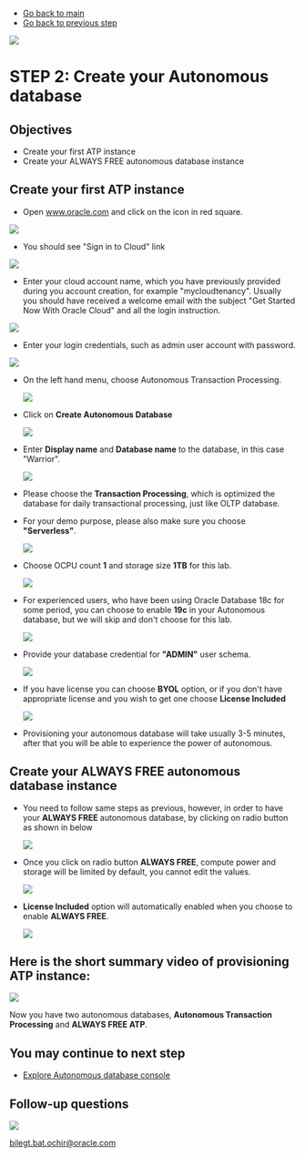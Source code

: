 - [Go back to main](AutonomousWorkshop.md)
- [Go back to previous step](step1.md)

![](images/general/workshop_logo.png)

# STEP 2: Create your Autonomous database

## Objectives
- Create your first ATP instance
- Create your ALWAYS FREE autonomous database instance

## Create your first ATP instance
- Open www.oracle.com and click on the icon in red square.

![](/images/lab1/step2/0.signin.png)

- You should see "Sign in to Cloud" link

![](/images/lab1/step2/0.signin_cont1.png)

- Enter your cloud account name, which you have previously provided during you account creation, for example "mycloudtenancy". Usually you should have received a welcome email with the subject "Get Started Now With Oracle Cloud" and all the login instruction.

![](/images/lab1/step2/0.signin_cont2.png)

- Enter your login credentials, such as admin user account with password.

 ![](/images/lab1/step2/0.login.PNG)

- On the left hand menu, choose Autonomous Transaction Processing.

  ![](/images/lab1/step2/0.login_cont1.png)

- Click on **Create Autonomous Database**

  ![](/images/lab1/step2/1.createATP.PNG)
  
- Enter **Display name** and **Database name** to  the database, in this case "Warrior".

  ![](/images/lab1/step2/1.createATP-cont1.PNG)
  
- Please choose the **Transaction Processing**, which is optimized the database for daily transactional processing, just like OLTP database.
- For your demo purpose, please also make sure you choose **"Serverless"**.

  ![](/images/lab1/step2/1.createATP-cont2.PNG)
  
- Choose OCPU count **1** and storage size **1TB** for this lab.
  
  ![](/images/lab1/step2/1.createATP-cont3.PNG)
  
- For experienced users, who have been using Oracle Database 18c for some period, you can choose to enable **19c** in your Autonomous database, but we will skip and don't choose for this lab.

  ![](/images/lab1/step2/1.createATP-cont4.PNG)
  
- Provide your database credential for **"ADMIN"** user schema.

  ![](/images/lab1/step2/1.createATP-cont5.PNG)

- If you have license you can choose **BYOL** option, or if you don't have appropriate license and you wish to get one choose **License Included**

  ![](/images/lab1/step2/1.createATP-cont6.PNG)
  
- Provisioning your autonomous database will take usually 3-5 minutes, after that you will be able to experience the power of autonomous. 
## Create your **ALWAYS FREE** autonomous database instance

- You need to follow same steps as previous, however, in order to have your **ALWAYS FREE** autonomous database, by clicking on radio button as shown in below 

  ![](/images/lab1/step2/1.createATP-cont3_2.PNG)
  
- Once you click on radio button **ALWAYS FREE**, compute power and storage will be limited by default, you cannot edit the values.

  ![](/images/lab1/step2/1.createATP-cont3_3.PNG)

- **License Included** option will automatically enabled when you choose to enable **ALWAYS FREE**.

  ![](/images/lab1/step2/1.createATP-cont3_4.PNG)

## Here is the short summary video of provisioning ATP instance:

  ![](/images/lab1/step2/1.createATP.gif)

Now you have two autonomous databases, **Autonomous Transaction Processing** and **ALWAYS FREE ATP**.

## You may continue to next step 
- [Explore Autonomous database console](step3.md)


## Follow-up questions

![](/images/bilegt.jpg)

[bilegt.bat.ochir@oracle.com](mailto:bilegt.bat.ochir@oracle.com)
